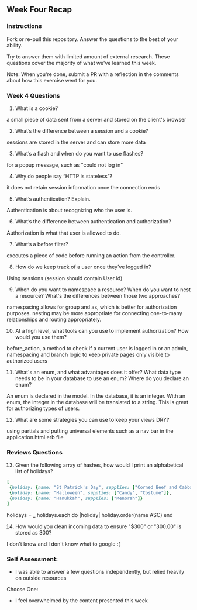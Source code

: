 ## Week Four Recap

### Instructions
Fork or re-pull this repository. Answer the questions to the best of your ability.

Try to answer them with limited amount of external research. These questions cover the majority of what we've learned this week.

Note: When you're done, submit a PR with a reflection in the comments about how this exercise went for you.

### Week 4 Questions

1. What is a cookie?

  a small piece of data sent from a server and stored on the client's browser

2. What’s the difference between a session and a cookie?

sessions are stored in the server and can store more data

3. What’s a flash and when do you want to use flashes?

for a popup message, such as "could not log in"

4. Why do people say “HTTP is stateless”?

it does not retain session information once the connection ends

5. What’s authentication? Explain.

Authentication is about recognizing who the user is.

6. What’s the difference between authentication and authorization?

Authorization is what that user is allowed to do.

7. What’s a before filter?

executes a piece of code before running an action from the controller.

8. How do we keep track of a user once they’ve logged in?

Using sessions (session should contain User id)

9. When do you want to namespace a resource? When do you want to nest a resource? What's the differences between those two approaches?

namespacing allows for group and as, which is better for authorization purposes. nesting may be more appropriate for connecting one-to-many relationships and routing appropriately.

10. At a high level, what tools can you use to implement authorization? How would you use them?

before_action, a method to check if a current user is logged in or an admin, namespacing and branch logic to keep private pages only visible to authorized users

11. What's an enum, and what advantages does it offer? What data type needs to be in your database to use an enum? Where do you declare an enum?

An enum is declared in the model. In the database, it is an integer. With an enum, the integer in the database will be translated to a string. This is great for authorizing types of users.

12. What are some strategies you can use to keep your views DRY?

using partials and putting universal elements such as a nav bar in the application.html.erb file

### Reviews Questions
13. Given the following array of hashes, how would I print an alphabetical list of holidays?
```ruby
[
 {holiday: {name: "St Patrick's Day", supplies: ["Corned Beef and Cabbage"]},
 {holiday: {name: "Halloween", supplies: ["Candy", "Costume"]},
 {holiday: {name: "Hanukkah", supplies: ["Menorah"]}
]
```  

holidays = _
holidays.each do |holiday|
holiday.order(name ASC)
end

14. How would you clean incoming data to ensure "$300" or "300.00" is stored as 300?

I don't know and I don't know what to google :(

  
### Self Assessment:

* I was able to answer a few questions independently, but relied heavily on outside resources

Choose One:

* I feel overwhelmed by the content presented this week
